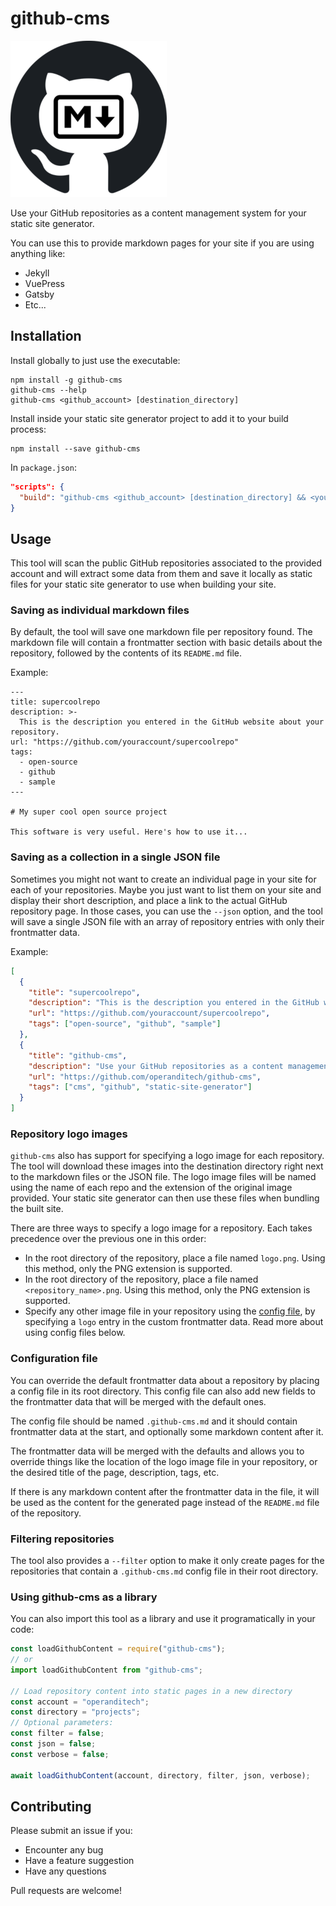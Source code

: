 # github-cms

![GitHub CMS](github-cms.png "GitHub CMS Logo")

Use your GitHub repositories as a content management system for your static site generator.

You can use this to provide markdown pages for your site if you are using anything like:

- Jekyll
- VuePress
- Gatsby
- Etc...

## Installation

Install globally to just use the executable:

```
npm install -g github-cms
github-cms --help
github-cms <github_account> [destination_directory]
```

Install inside your static site generator project to add it to your build process:

```
npm install --save github-cms
```

In `package.json`:

```json
"scripts": {
  "build": "github-cms <github_account> [destination_directory] && <your_normal_build_command>"
}
```

## Usage

This tool will scan the public GitHub repositories associated to the provided account
and will extract some data from them and save it locally as static files for your
static site generator to use when building your site.

### Saving as individual markdown files

By default, the tool will save one markdown file per repository found.
The markdown file will contain a frontmatter section with basic details
about the repository, followed by the contents of its `README.md` file.

Example:

```
---
title: supercoolrepo
description: >-
  This is the description you entered in the GitHub website about your repository.
url: "https://github.com/youraccount/supercoolrepo"
tags:
  - open-source
  - github
  - sample
---

# My super cool open source project

This software is very useful. Here's how to use it...
```

### Saving as a collection in a single JSON file

Sometimes you might not want to create an individual page in your site for each
of your repositories. Maybe you just want to list them on your site and display
their short description, and place a link to the actual GitHub repository page.
In those cases, you can use the `--json` option, and the tool will save a single
JSON file with an array of repository entries with only their frontmatter data.

Example:

```json
[
  {
    "title": "supercoolrepo",
    "description": "This is the description you entered in the GitHub website about your repository.",
    "url": "https://github.com/youraccount/supercoolrepo",
    "tags": ["open-source", "github", "sample"]
  },
  {
    "title": "github-cms",
    "description": "Use your GitHub repositories as a content management system for your static site generator.",
    "url": "https://github.com/operanditech/github-cms",
    "tags": ["cms", "github", "static-site-generator"]
  }
]
```

### Repository logo images

`github-cms` also has support for specifying a logo image for each repository.
The tool will download these images into the destination directory right next
to the markdown files or the JSON file. The logo image files will be named using
the name of each repo and the extension of the original image provided.
Your static site generator can then use these files when bundling the built site.

There are three ways to specify a logo image for a repository.
Each takes precedence over the previous one in this order:

- In the root directory of the repository, place a file named `logo.png`.
  Using this method, only the PNG extension is supported.
- In the root directory of the repository, place a file named `<repository_name>.png`.
  Using this method, only the PNG extension is supported.
- Specify any other image file in your repository using the
  [config file](#configuration-file), by specifying a `logo` entry in the
  custom frontmatter data. Read more about using config files below.

### Configuration file

You can override the default frontmatter data about a repository by placing
a config file in its root directory. This config file can also add new fields
to the frontmatter data that will be merged with the default ones.

The config file should be named `.github-cms.md` and it should contain
frontmatter data at the start, and optionally some markdown content after it.

The frontmatter data will be merged with the defaults and allows you
to override things like the location of the logo image file in your repository,
or the desired title of the page, description, tags, etc.

If there is any markdown content after the frontmatter data in the file,
it will be used as the content for the generated page instead of the `README.md`
file of the repository.

### Filtering repositories

The tool also provides a `--filter` option to make it only create pages for the
repositories that contain a `.github-cms.md` config file in their root directory.

### Using github-cms as a library

You can also import this tool as a library and use it programatically in your code:

```javascript
const loadGithubContent = require("github-cms");
// or
import loadGithubContent from "github-cms";

// Load repository content into static pages in a new directory
const account = "operanditech";
const directory = "projects";
// Optional parameters:
const filter = false;
const json = false;
const verbose = false;

await loadGithubContent(account, directory, filter, json, verbose);
```

## Contributing

Please submit an issue if you:

- Encounter any bug
- Have a feature suggestion
- Have any questions

Pull requests are welcome!
